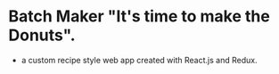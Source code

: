 # Batch Maker "It's time to make the Donuts".

- a custom recipe style web app created with React.js and Redux.
